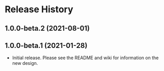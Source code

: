 # Release History

## 1.0.0-beta.2 (2021-08-01)


## 1.0.0-beta.1 (2021-01-28)

- Initial release. Please see the README and wiki for information on the new design.
